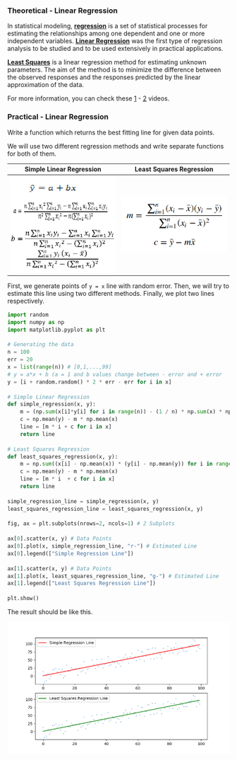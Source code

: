 ### Theoretical - Linear Regression

In statistical modeling, **[regression](https://en.wikipedia.org/wiki/Regression_analysis)** is a set of statistical processes for estimating the relationships among one dependent and one or more independent variables. **[Linear Regression](https://en.wikipedia.org/wiki/Linear_regression)** was the first type of regression analysis to be studied and to be used extensively in practical applications.

**[Least Squares](https://en.wikipedia.org/wiki/Least_squares)** is a linear regression method for estimating unknown parameters. The aim of the method is to minimize the difference between the observed responses and the responses predicted by the linear approximation of the data.

For more information, you can check these [1](https://youtu.be/KsVBBJRb9TE) - [2](https://youtu.be/coQAAN4eY5s) videos.

### Practical - Linear Regression

Write a function which returns the best fitting line for given data points.

We will use two different regression methods and write separate functions for both of them.

|Simple Linear Regression|Least Squares Regression|
|:---:|:---:|
|<img src="images/simple-regression.png" width=300>|<img src="images/least-squares-regression.png" width= 300>|

First, we generate points of ```y = x``` line with random error. Then, we will try to estimate this line using two different methods. Finally, we plot two lines respectively.  

```python
import random
import numpy as np
import matplotlib.pyplot as plt

# Generating the data
n = 100
err = 20
x = list(range(n)) # [0,1,...,99]
# y = a*x + b (a = 1 and b values change between - error and + error
y = [i + random.random() * 2 * err - err for i in x]

# Simple Linear Regression
def simple_regression(x, y):
    m = (np.sum(x[i]*y[i] for i in range(n)) - (1 / n) * np.sum(x) * np.sum(y)) / (np.sum(i*i for i in x) - (1 / n) * (np.sum(x) ** 2))
    c = np.mean(y) - m * np.mean(x)
    line = [m * i + c for i in x]
    return line

# Least Squares Regression
def least_squares_regression(x, y):
    m = np.sum((x[i] - np.mean(x)) * (y[i] - np.mean(y)) for i in range(n)) / np.sum((x[i] - np.mean(x)) ** 2 for i in range(n))
    c = np.mean(y) - m * np.mean(x)
    line = [m * i  + c for i in x]
    return line

simple_regression_line = simple_regression(x, y)
least_squares_regression_line = least_squares_regression(x, y)

fig, ax = plt.subplots(nrows=2, ncols=1) # 2 Subplots

ax[0].scatter(x, y) # Data Points
ax[0].plot(x, simple_regression_line, "r-") # Estimated Line
ax[0].legend(["Simple Regression Line"])

ax[1].scatter(x, y) # Data Points
ax[1].plot(x, least_squares_regression_line, "g-") # Estimated Line
ax[1].legend(["Least Squares Regression Line"])

plt.show()
```

The result should be like this.

<p align="center">
  <img src="images/regression-result.png">
</p>
